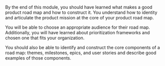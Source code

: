 By the end of this module, you should have learned what makes a good product road map and how to construct it. You understand how to identity and articulate the product mission at the core of your product road map.



You will be able to choose an appropriate audience for their road map. Additionally, you will have learned about prioritization frameworks and chosen one that fits your organization.

You should also be able to identify and construct the core components of a road map: themes, milestones, epics, and user stories and describe good examples of those components.
